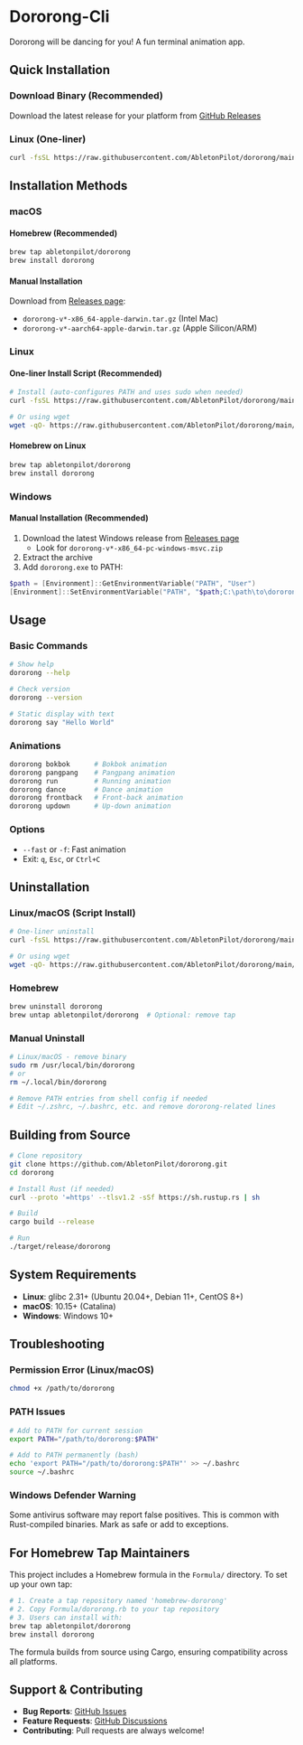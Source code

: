 # Dororong-Cli

Dororong will be dancing for you! A fun terminal animation app.

## Quick Installation

### Download Binary (Recommended)
Download the latest release for your platform from [GitHub Releases](https://github.com/AbletonPilot/dororong/releases)

### Linux (One-liner)
```bash
curl -fsSL https://raw.githubusercontent.com/AbletonPilot/dororong/main/install/install.sh | bash
```

## Installation Methods

### macOS

#### Homebrew (Recommended)
```bash
brew tap abletonpilot/dororong
brew install dororong
```

#### Manual Installation
Download from [Releases page](https://github.com/AbletonPilot/dororong/releases):
- `dororong-v*-x86_64-apple-darwin.tar.gz` (Intel Mac)
- `dororong-v*-aarch64-apple-darwin.tar.gz` (Apple Silicon/ARM)

### Linux

#### One-liner Install Script (Recommended)
```bash
# Install (auto-configures PATH and uses sudo when needed)
curl -fsSL https://raw.githubusercontent.com/AbletonPilot/dororong/main/install/install.sh | bash

# Or using wget
wget -qO- https://raw.githubusercontent.com/AbletonPilot/dororong/main/install/install.sh | bash
```

#### Homebrew on Linux
```bash
brew tap abletonpilot/dororong
brew install dororong
```
### Windows

#### Manual Installation (Recommended)
1. Download the latest Windows release from [Releases page](https://github.com/AbletonPilot/dororong/releases)
   - Look for `dororong-v*-x86_64-pc-windows-msvc.zip`
2. Extract the archive
3. Add `dororong.exe` to PATH:

```powershell
$path = [Environment]::GetEnvironmentVariable("PATH", "User")
[Environment]::SetEnvironmentVariable("PATH", "$path;C:\path\to\dororong", "User")
```

## Usage

### Basic Commands
```bash
# Show help
dororong --help

# Check version
dororong --version

# Static display with text
dororong say "Hello World"
```

### Animations
```bash
dororong bokbok      # Bokbok animation
dororong pangpang    # Pangpang animation
dororong run         # Running animation
dororong dance       # Dance animation
dororong frontback   # Front-back animation
dororong updown      # Up-down animation
```

### Options
- `--fast` or `-f`: Fast animation
- Exit: `q`, `Esc`, or `Ctrl+C`

## Uninstallation

### Linux/macOS (Script Install)
```bash
# One-liner uninstall
curl -fsSL https://raw.githubusercontent.com/AbletonPilot/dororong/main/install/uninstall.sh | bash

# Or using wget
wget -qO- https://raw.githubusercontent.com/AbletonPilot/dororong/main/install/uninstall.sh | bash
```

### Homebrew
```bash
brew uninstall dororong
brew untap abletonpilot/dororong  # Optional: remove tap
```

### Manual Uninstall
```bash
# Linux/macOS - remove binary
sudo rm /usr/local/bin/dororong
# or
rm ~/.local/bin/dororong

# Remove PATH entries from shell config if needed
# Edit ~/.zshrc, ~/.bashrc, etc. and remove dororong-related lines
```

## Building from Source

```bash
# Clone repository
git clone https://github.com/AbletonPilot/dororong.git
cd dororong

# Install Rust (if needed)
curl --proto '=https' --tlsv1.2 -sSf https://sh.rustup.rs | sh

# Build
cargo build --release

# Run
./target/release/dororong
```

## System Requirements

- **Linux**: glibc 2.31+ (Ubuntu 20.04+, Debian 11+, CentOS 8+)
- **macOS**: 10.15+ (Catalina)
- **Windows**: Windows 10+

## Troubleshooting

### Permission Error (Linux/macOS)
```bash
chmod +x /path/to/dororong
```

### PATH Issues
```bash
# Add to PATH for current session
export PATH="/path/to/dororong:$PATH"

# Add to PATH permanently (bash)
echo 'export PATH="/path/to/dororong:$PATH"' >> ~/.bashrc
source ~/.bashrc
```

### Windows Defender Warning
Some antivirus software may report false positives. This is common with Rust-compiled binaries. Mark as safe or add to exceptions.

## For Homebrew Tap Maintainers

This project includes a Homebrew formula in the `Formula/` directory. To set up your own tap:

```bash
# 1. Create a tap repository named 'homebrew-dororong'
# 2. Copy Formula/dororong.rb to your tap repository
# 3. Users can install with:
brew tap abletonpilot/dororong
brew install dororong
```

The formula builds from source using Cargo, ensuring compatibility across all platforms.

## Support & Contributing

- **Bug Reports**: [GitHub Issues](https://github.com/AbletonPilot/dororong/issues)
- **Feature Requests**: [GitHub Discussions](https://github.com/AbletonPilot/dororong/discussions)
- **Contributing**: Pull requests are always welcome!